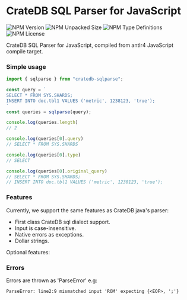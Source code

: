 # CrateDB SQL Parser for JavaScript

![NPM Version](https://img.shields.io/npm/v/cratedb-sqlparse)
![NPM Unpacked Size](https://img.shields.io/npm/unpacked-size/cratedb-sqlparse)
![NPM Type Definitions](https://img.shields.io/npm/types/cratedb-sqlparse)
![NPM License](https://img.shields.io/npm/l/cratedb-sqlparse)

CrateDB SQL Parser for JavaScript, compiled from antlr4 JavaScript compile target.

### Simple usage
```javascript
import { sqlparse } from "cratedb-sqlparse";

const query = `
SELECT * FROM SYS.SHARDS;
INSERT INTO doc.tbl1 VALUES ('metric', 1238123, 'true');
`
const queries = sqlparse(query);

console.log(queries.length)
// 2

console.log(queries[0].query)
// SELECT * FROM SYS.SHARDS

console.log(queries[0].type)
// SELECT

console.log(queries[0].original_query)
// SELECT * FROM SYS.SHARDS;
// INSERT INTO doc.tbl1 VALUES ('metric', 1238123, 'true');
```
### Features
Currently, we support the same features as CrateDB java's parser:
- First class CrateDB sql dialect support.
- Input is case-insensitive.
- Native errors as exceptions.
- Dollar strings.

Optional features:

### Errors
Errors are thrown as 'ParseError' e.g:
```text
ParseError: line2:9 mismatched input 'ROM' expecting {<EOF>, ';'}
```
